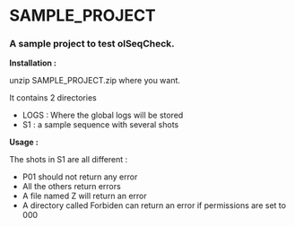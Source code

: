 # SAMPLE_PROJECT

### A sample project to test olSeqCheck. ###

**Installation :**

unzip SAMPLE_PROJECT.zip where you want.

It contains 2 directories
- LOGS : Where the global logs will be stored
- S1 : a sample sequence with several shots


**Usage :**

The shots in S1 are all different :
- P01 should not return any error
- All the others return errors
- A file named Z will return an error
- A directory called Forbiden can return an error if permissions are set to 000
